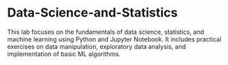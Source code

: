 # Data-Science-and-Statistics
This lab focuses on the fundamentals of data science, statistics, and machine learning using Python and Jupyter Notebook. It includes practical exercises on data manipulation, exploratory data analysis, and implementation of basic ML algorithms. 
